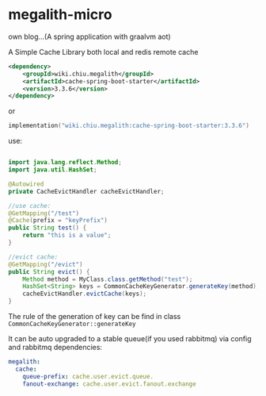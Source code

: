 # megalith-micro

own blog...(A spring application with graalvm aot)

A Simple Cache Library both local and redis remote cache

```xml
<dependency>
    <groupId>wiki.chiu.megalith</groupId>
    <artifactId>cache-spring-boot-starter</artifactId>
    <version>3.3.6</version>
</dependency>
```

or

```kotlin
implementation("wiki.chiu.megalith:cache-spring-boot-starter:3.3.6")
```

use:

```java

import java.lang.reflect.Method;
import java.util.HashSet;

@Autowired
private CacheEvictHandler cacheEvictHandler;

//use cache:
@GetMapping("/test")
@Cache(prefix = "keyPrefix")
public String test() {
    return "this is a value";
}

//evict cache:
@GetMapping("/evict")
public String evict() {
    Method method = MyClass.class.getMethod("test");
    HashSet<String> keys = CommonCacheKeyGenerator.generateKey(method);
    cacheEvictHandler.evictCache(keys);
}
```

The rule of the generation of key can be find in class `CommonCacheKeyGenerator::generateKey`

It can be auto upgraded to a stable queue(if you used rabbitmq) via config and rabbitmq dependencies:

```yml
megalith:
  cache:
    queue-prefix: cache.user.evict.queue.
    fanout-exchange: cache.user.evict.fanout.exchange
```


